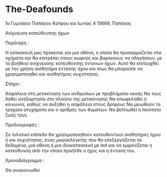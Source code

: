 # The-Deafounds

1ο Γυμνάσιο Παπάγου
Κύπρου και Ιωνίας 4
15669, Παπάγος

Ανίχνευση κατεύθυνσης ήχων

Περίληψη :

Η κατασκευή μας πρόκειται για μια οθόνη, η οποία θα προσαρμόζεται στα οχήματα 
και θα επιτρέπει στους κωφούς και βαρύκοους να οδηγήσουν, με τη βοήθεια ανίχνευσης κατεύθυνσης έντονων ήχων. 
Αυτό θα επιτευχθεί με την χρήση αισθητήρα έντασης ήχου και ίσως θα μπορούσε να χρησιμοποιηθεί και αισθητήρας συχνότητας. 

Στόχοι :

Ασφάλεια στη μετακίνηση των ανθρώπων με προβλήματα ακοής
Να τους δοθεί ανεξαρτησία στο πλαίσιο της μετακίνησης
Να επωφεληθεί η κοινωνία, καθώς να αυξηθεί η ασφάλεια στους δρόμους 
Να μειωθούν τα τροχαία ατυχήματα και ο αριθμός των θυμάτων.
Να βελτιωθεί η ποιότητα ζωής τους

Προδιαγραφές :

Σε πιλοτικό επίπεδο θα χρησιμοποιηθούν κατευθυντικοί αισθητήρες ήχου ή και συχνότητας, 
ένας μικροελεγκτής που θα επεξεργάζεται τα δεδομένα, μια οθόνη ή μια ιδιοκατασκευή με led 
για να εμφανίζεται η κατεύθυνση από την οποία προήλθε ο ήχος και η έντασή του.

Χρονοδιάγραμμα : 

Θα ανακοινωθεί

